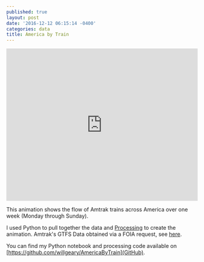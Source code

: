 ```yaml
---
published: true
layout: post
date: '2016-12-12 06:15:14 -0400'
categories: data
title: America by Train
---
```

<iframe src="https://player.vimeo.com/video/196621573?portrait=0" width="100%" height="401" frameborder="0" webkitallowfullscreen mozallowfullscreen allowfullscreen></iframe>

This animation shows the flow of Amtrak trains across America over one week (Monday through Sunday). 

I used Python to pull together the data and [Processing](https://processing.org/) to create the animation. Amtrak's GTFS Data obtained via a FOIA request, see [here](https://groups.google.com/forum/#!topic/transit-developers/XcSiFD3uzuw).

You can find my Python notebook and processing code available on [https://github.com/willgeary/AmericaByTrain](GitHub).
